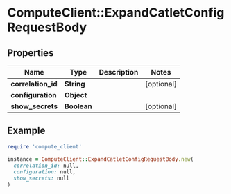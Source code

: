 # ComputeClient::ExpandCatletConfigRequestBody

## Properties

| Name | Type | Description | Notes |
| ---- | ---- | ----------- | ----- |
| **correlation_id** | **String** |  | [optional] |
| **configuration** | **Object** |  |  |
| **show_secrets** | **Boolean** |  | [optional] |

## Example

```ruby
require 'compute_client'

instance = ComputeClient::ExpandCatletConfigRequestBody.new(
  correlation_id: null,
  configuration: null,
  show_secrets: null
)
```

